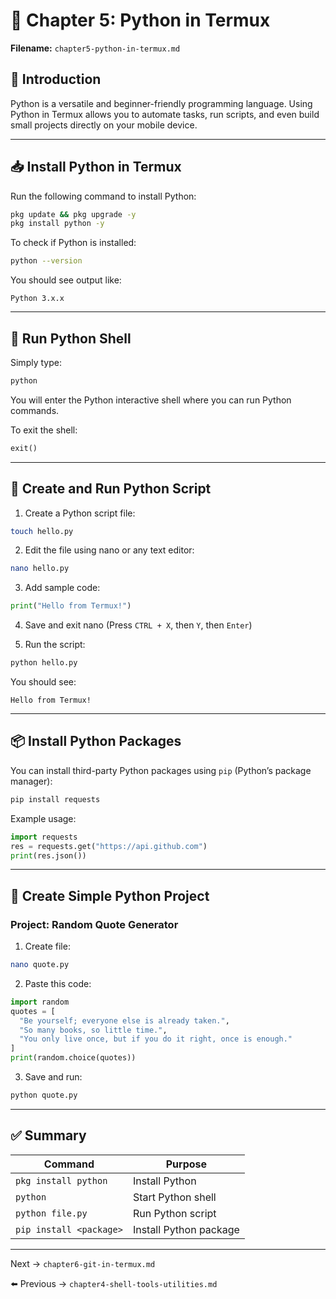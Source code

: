 # 📘 Chapter 5: Python in Termux

**Filename:** `chapter5-python-in-termux.md`

## 🐍 Introduction

Python is a versatile and beginner-friendly programming language. Using Python in Termux allows you to automate tasks, run scripts, and even build small projects directly on your mobile device.

---

## 📥 Install Python in Termux

Run the following command to install Python:

```bash
pkg update && pkg upgrade -y
pkg install python -y
```

To check if Python is installed:

```bash
python --version
```

You should see output like:

```
Python 3.x.x
```

---

## 🧪 Run Python Shell

Simply type:

```bash
python
```

You will enter the Python interactive shell where you can run Python commands.

To exit the shell:

```python
exit()
```

---

## 💾 Create and Run Python Script

1. Create a Python script file:

```bash
touch hello.py
```

2. Edit the file using nano or any text editor:

```bash
nano hello.py
```

3. Add sample code:

```python
print("Hello from Termux!")
```

4. Save and exit nano (Press `CTRL + X`, then `Y`, then `Enter`)

5. Run the script:

```bash
python hello.py
```

You should see:

```
Hello from Termux!
```

---

## 📦 Install Python Packages

You can install third-party Python packages using `pip` (Python’s package manager):

```bash
pip install requests
```

Example usage:

```python
import requests
res = requests.get("https://api.github.com")
print(res.json())
```

---

## 🔧 Create Simple Python Project

### Project: Random Quote Generator

1. Create file:

```bash
nano quote.py
```

2. Paste this code:

```python
import random
quotes = [
  "Be yourself; everyone else is already taken.",
  "So many books, so little time.",
  "You only live once, but if you do it right, once is enough."
]
print(random.choice(quotes))
```

3. Save and run:

```bash
python quote.py
```

---

## ✅ Summary

| Command                 | Purpose                |
| ----------------------- | ---------------------- |
| `pkg install python`    | Install Python         |
| `python`                | Start Python shell     |
| `python file.py`        | Run Python script      |
| `pip install <package>` | Install Python package |

---

Next → `chapter6-git-in-termux.md`

⬅️ Previous → `chapter4-shell-tools-utilities.md`
